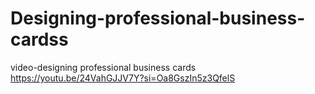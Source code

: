# Designing-professional-business-cardss
video-designing professional business cards
https://youtu.be/24VahGJJV7Y?si=Oa8GszIn5z3QfelS
